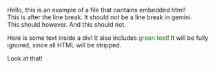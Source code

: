 Hello, this is an example of a file that contains embedded html!<br/>
This is after the line break. It should not be a line break in gemini.  
This should however.
And this should not.

<div>Here is some text inside a div! It also includes <span style="color:green">green text</span>! It will be fully ignored, since all HTML will be stripped.</div>

Look at that!

